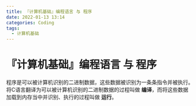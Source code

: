 ```yaml
---
title: 『计算机基础』编程语言 与 程序
date: 2022-01-13 13:14
categories: Coding
tags:
  - 计算机基础
---
```


# 『计算机基础』编程语言 与 程序

程序是可以被计算机识别的二进制数据，这些数据被识别为一条条指令并被执行。
将C语言翻译为可以被计算机识别的二进制数据的过程叫做 **编译**，而将这些数据加载到内存当中并识别、执行的过程叫做 **运行**。